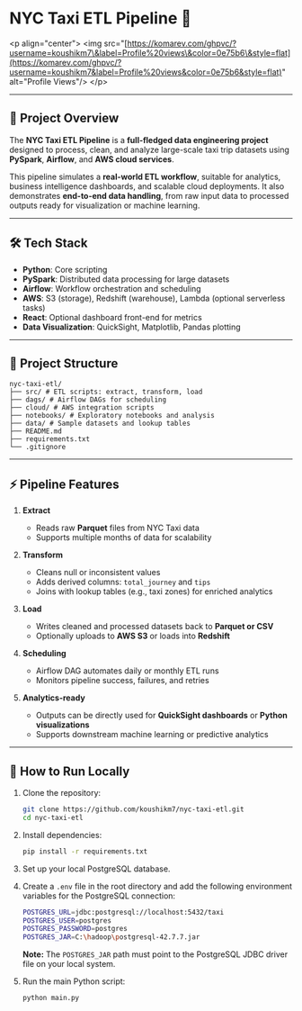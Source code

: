 
# NYC Taxi ETL Pipeline 🚖

\<p align="center"\>
\<img src="[https://komarev.com/ghpvc/?username=koushikm7\&label=Profile%20views\&color=0e75b6\&style=flat](https://komarev.com/ghpvc/?username=koushikm7&label=Profile%20views&color=0e75b6&style=flat)" alt="Profile Views"/\>
\</p\>

-----

## 🚀 Project Overview

The **NYC Taxi ETL Pipeline** is a **full-fledged data engineering project** designed to process, clean, and analyze large-scale taxi trip datasets using **PySpark**, **Airflow**, and **AWS cloud services**.

This pipeline simulates a **real-world ETL workflow**, suitable for analytics, business intelligence dashboards, and scalable cloud deployments. It also demonstrates **end-to-end data handling**, from raw input data to processed outputs ready for visualization or machine learning.

-----

## 🛠 Tech Stack

  - **Python**: Core scripting
  - **PySpark**: Distributed data processing for large datasets
  - **Airflow**: Workflow orchestration and scheduling
  - **AWS**: S3 (storage), Redshift (warehouse), Lambda (optional serverless tasks)
  - **React**: Optional dashboard front-end for metrics
  - **Data Visualization**: QuickSight, Matplotlib, Pandas plotting

-----

## 📝 Project Structure

```
nyc-taxi-etl/
├── src/ # ETL scripts: extract, transform, load
├── dags/ # Airflow DAGs for scheduling
├── cloud/ # AWS integration scripts
├── notebooks/ # Exploratory notebooks and analysis
├── data/ # Sample datasets and lookup tables
├── README.md
├── requirements.txt
└── .gitignore
```

-----

## ⚡ Pipeline Features

1.  **Extract**

      - Reads raw **Parquet** files from NYC Taxi data
      - Supports multiple months of data for scalability

2.  **Transform**

      - Cleans null or inconsistent values
      - Adds derived columns: `total_journey` and `tips`
      - Joins with lookup tables (e.g., taxi zones) for enriched analytics

3.  **Load**

      - Writes cleaned and processed datasets back to **Parquet or CSV**
      - Optionally uploads to **AWS S3** or loads into **Redshift**

4.  **Scheduling**

      - Airflow DAG automates daily or monthly ETL runs
      - Monitors pipeline success, failures, and retries

5.  **Analytics-ready**

      - Outputs can be directly used for **QuickSight dashboards** or **Python visualizations**
      - Supports downstream machine learning or predictive analytics

-----

## 🔧 How to Run Locally

1.  Clone the repository:

    ```bash
    git clone https://github.com/koushikm7/nyc-taxi-etl.git
    cd nyc-taxi-etl
    ```

2.  Install dependencies:

    ```bash
    pip install -r requirements.txt
    ```

3.  Set up your local PostgreSQL database.

4.  Create a `.env` file in the root directory and add the following environment variables for the PostgreSQL connection:

    ```bash
    POSTGRES_URL=jdbc:postgresql://localhost:5432/taxi
    POSTGRES_USER=postgres
    POSTGRES_PASSWORD=postgres
    POSTGRES_JAR=C:\hadoop\postgresql-42.7.7.jar
    ```

    **Note:** The `POSTGRES_JAR` path must point to the PostgreSQL JDBC driver file on your local system.

5.  Run the main Python script:

    ```bash
    python main.py
    ```

